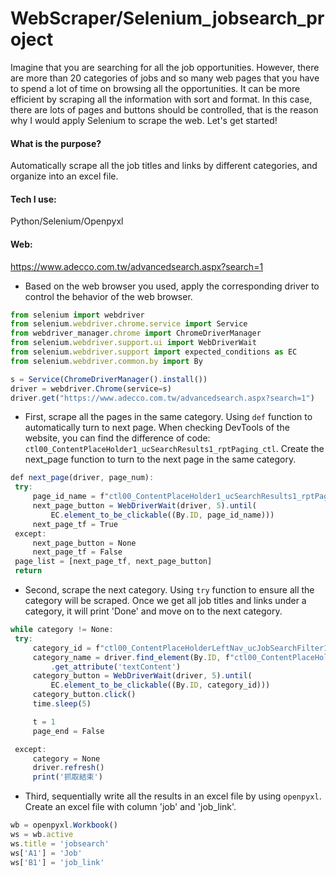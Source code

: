 # WebScraper/Selenium_jobsearch_project

Imagine that you are searching for all the job opportunities. However, there are more than 20 categories of jobs and so many web pages that you have to spend a lot of time on browsing all the opportunities. It can be more efficient by scraping all the information with sort and format. In this case, there are lots of pages and buttons should be controlled, that is the reason why I would apply Selenium to scrape the web. Let's get started!

#### What is the purpose?
Automatically scrape all the job titles and links by different categories, and organize into an excel file.
#### Tech I use:
Python/Selenium/Openpyxl
#### Web:
https://www.adecco.com.tw/advancedsearch.aspx?search=1

   * Based on the web browser you used, apply the corresponding driver to control the behavior of the web browser. 
   ```js
   from selenium import webdriver
   from selenium.webdriver.chrome.service import Service
   from webdriver_manager.chrome import ChromeDriverManager
   from selenium.webdriver.support.ui import WebDriverWait
   from selenium.webdriver.support import expected_conditions as EC
   from selenium.webdriver.common.by import By
   
   s = Service(ChromeDriverManager().install())
   driver = webdriver.Chrome(service=s)
   driver.get("https://www.adecco.com.tw/advancedsearch.aspx?search=1")
   ```
   
   * First, scrape all the pages in the same category. Using ```def``` function to automatically turn to next page. When checking DevTools of the website, you can find the difference of code: ```ctl00_ContentPlaceHolder1_ucSearchResults1_rptPaging_ctl```. Create the next_page function to turn to the next page in the same category.
   ```js
   def next_page(driver, page_num):
    try:
        page_id_name = f"ctl00_ContentPlaceHolder1_ucSearchResults1_rptPaging_ctl{next_id(page_num)}_lnkButtonPaging"
        next_page_button = WebDriverWait(driver, 5).until(
            EC.element_to_be_clickable((By.ID, page_id_name)))
        next_page_tf = True
    except:
        next_page_button = None
        next_page_tf = False
    page_list = [next_page_tf, next_page_button]
    return  
   ```
   
   * Second, scrape the next category. Using ```try``` function to ensure all the category will be scraped. Once we get all job titles and links under a category, it will print 'Done' and move on to the next category.
   ```js
   while category != None:
    try:
        category_id = f"ctl00_ContentPlaceHolderLeftNav_ucJobSearchFilter1_rptClassification_ctl{next_id(n)}_lbLink"
        category_name = driver.find_element(By.ID, f"ctl00_ContentPlaceHolderLeftNav_ucJobSearchFilter1_rptClassification_ctl{next_id(n)}_lbLink")\
            .get_attribute('textContent')
        category_button = WebDriverWait(driver, 5).until(
            EC.element_to_be_clickable((By.ID, category_id)))
        category_button.click()
        time.sleep(5)

        t = 1
        page_end = False

    except:
        category = None
        driver.refresh()
        print('抓取結束')
   ```
   * Third, sequentially write all the results in an excel file by using ```openpyxl```. Create an excel file with column 'job' and 'job_link'.
   ```js
   wb = openpyxl.Workbook()
   ws = wb.active 
   ws.title = 'jobsearch'
   ws['A1'] = 'Job'
   ws['B1'] = 'job_link'
   ```
